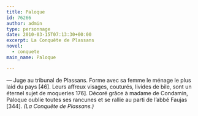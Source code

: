 ```yaml
---
title: Paloque
id: 76266
author: admin
type: personnage
date: 2010-03-15T07:13:30+00:00
excerpt: La Conquête de Plassans
novel:
  - conquete
main_name: Paloque

---
```

— Juge au tribunal de Plassans. Forme avec sa femme le ménage le plus laid du pays [46]. Leurs affreux visages, couturés, livides de bile, sont un éternel sujet de moqueries 176]. Décoré grâce à madame de Condamin, Paloque oublie toutes ses rancunes et se rallie au parti de l&rsquo;abbé Faujas [344]. _(La Conquête de Plassans.)_